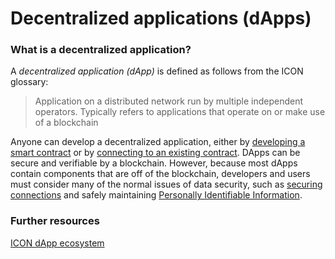 # Decentralized applications (dApps)

### What is a decentralized application?

A _decentralized application (dApp)_ is defined as follows from the ICON glossary:

> Application on a distributed network run by multiple independent operators. Typically refers to applications that operate on or make use of a blockchain

Anyone can develop a decentralized application, either by [developing a smart contract](../icon-stack/smart-contracts/) or by [connecting to an existing contract](../icon-stack/client-apis/). DApps can be secure and verifiable by a blockchain. However, because most dApps contain components that are off of the blockchain, developers and users must consider many of the normal issues of data security, such as [securing connections](https://en.wikipedia.org/wiki/Transport\_Layer\_Security) and safely maintaining [Personally Identifiable Information](https://www.dhs.gov/privacy-training/what-personally-identifiable-information).

### Further resources

[ICON dApp ecosystem](https://icon.community/ecosystem/)
